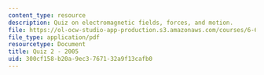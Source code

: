 ```yaml
---
content_type: resource
description: Quiz on electromagnetic fields, forces, and motion.
file: https://ol-ocw-studio-app-production.s3.amazonaws.com/courses/6-641-electromagnetic-fields-forces-and-motion-spring-2005/300cf158b20a9ec3767132a9f13cafb0_q2sp05.pdf
file_type: application/pdf
resourcetype: Document
title: Quiz 2 - 2005
uid: 300cf158-b20a-9ec3-7671-32a9f13cafb0
---
```

